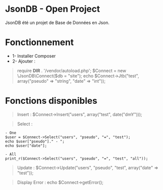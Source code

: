 # JsonDB - Open Project
JsonDB été un projet de Base de Données en Json.

# Fonctionnement
- 1- Installer Composer
- 2- Ajouter :
>require __DIR__ . '/vendor/autoload.php';
>$Connect = new \JsonDB\Connect($db = "site");
>echo $Connect->Jtb("test", array("pseudo" => "string", "date" => "int"));

# Fonctions disponibles

> Insert : 
$Connect->Insert("users", array("test", date("dmY")));

> Select : 

	- One
	$user = $Connect->Select("users", "pseudo", "=", "test");
	echo $user["pseudo"]." - ";
	echo $user["date"];

	- All
	print_r($Connect->Select("users", "pseudo", "=", "test", "all"));

> Update : 
$Connect->Update("users", "pseudo", "test", array("date" => "test"));

> Display Error : 
echo $Connect->getError();